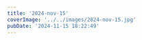 ```yaml
---
title: '2024-nov-15'
coverImage: '../../images/2024-nov-15.jpg'
pubDate: '2024-11-15 18:22:49'
---
```


